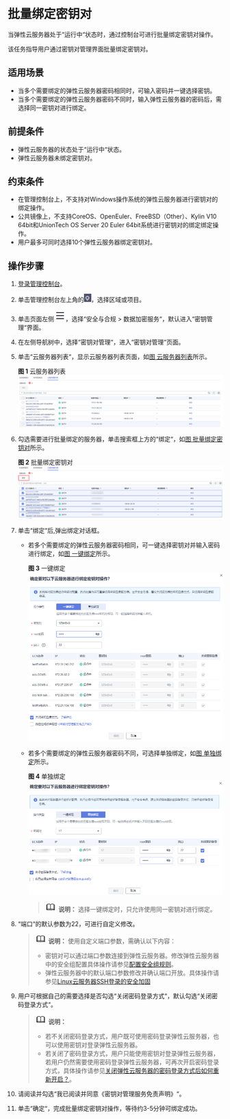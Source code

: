 # 批量绑定密钥对<a name="dew_01_2014"></a>

当弹性云服务器处于“运行中“状态时，通过控制台可进行批量绑定密钥对操作。

该任务指导用户通过密钥对管理界面批量绑定密钥对。

## 适用场景<a name="section13653612019"></a>

-   当多个需要绑定的弹性云服务器密码相同时，可输入密码并一键选择密钥。
-   当多个需要绑定的弹性云服务器密码不同时，输入弹性云服务器的密码后，需选择同一密钥对进行绑定。

## 前提条件<a name="section46771712111110"></a>

-   弹性云服务器的状态处于“运行中“状态。
-   弹性云服务器未绑定密钥对。

## 约束条件<a name="section7723192416418"></a>

-   在管理控制台上，不支持对Windows操作系统的弹性云服务器进行密钥对的绑定操作。
-   公共镜像上，不支持CoreOS、OpenEuler、FreeBSD（Other）、Kylin V10 64bit和UnionTech OS Server 20 Euler 64bit系统进行密钥对的绑定绑定操作。
-   用户最多可同时选择10个弹性云服务器绑定密钥对。

## 操作步骤<a name="section3113011911"></a>

1.  [登录管理控制台](https://console.huaweicloud.com)。
2.  单击管理控制台左上角的![](figures/icon_region-14.png)，选择区域或项目。
3.  单击页面左侧![](figures/icon-servicelist-15.png)，选择“安全与合规  \>  数据加密服务“，默认进入“密钥管理“界面。
4.  在左侧导航树中，选择“密钥对管理“，进入“密钥对管理“页面。
5.  单击“云服务器列表“，显示云服务器列表页面，如[图 云服务器列表](#fig658653193610)所示。

    **图 1**  云服务器列表<a name="fig658653193610"></a>  
    ![](figures/云服务器列表.png "云服务器列表")

6.  勾选需要进行批量绑定的服务器，单击搜索框上方的“绑定“，如[图 批量绑定密钥对](#fig1382219211861)所示。

    **图 2**  批量绑定密钥对<a name="fig1382219211861"></a>  
    ![](figures/批量绑定密钥对.png "批量绑定密钥对")

7.  单击“绑定“后,弹出绑定对话框。
    -   若多个需要绑定的弹性云服务器密码相同，可一键选择密钥对并输入密码进行绑定，如[图 一键绑定](#fig455610295180)所示。

        **图 3**  一键绑定<a name="fig455610295180"></a>  
        ![](figures/一键绑定.png "一键绑定")

    -   若多个需要绑定的弹性云服务器密码不同，可选择单独绑定，如[图 单独绑定](#fig93817165372)所示。

        **图 4**  单独绑定<a name="fig93817165372"></a>  
        ![](figures/单独绑定.png "单独绑定")

        >![](public_sys-resources/icon-note.gif) **说明：** 
        >选择一键绑定时，只允许使用同一密钥对进行绑定。

8.  “端口“的默认参数为22，可进行自定义修改。

    >![](public_sys-resources/icon-note.gif) **说明：** 
    >使用自定义端口参数，需确认以下内容：
    >-   密钥对可以通过端口参数连接到弹性云服务器。修改弹性云服务器中的安全组配置具体操作请参见[配置安全组规则](https://support.huaweicloud.com/usermanual-ecs/zh-cn_topic_0030878383.html)。
    >-   弹性云服务器中的默认端口参数修改并确认端口开放。具体操作请参见[Linux云服务器SSH登录的安全加固](https://support.huaweicloud.com/bestpractice-ecs/zh-cn_topic_0165501097.html)

9.  用户可根据自己的需要选择是否勾选“关闭密码登录方式“，默认勾选“关闭密码登录方式“。

    >![](public_sys-resources/icon-note.gif) **说明：** 
    >-   若不关闭密码登录方式，用户既可使用密码登录弹性云服务器，也可以使用密钥对登录弹性云服务器。
    >-   若关闭了密码登录方式，用户只能使用密钥对登录弹性云服务器，若用户仍然需要使用密码登录弹性云服务器，可再次开启密码登录方式，具体操作请参见[关闭弹性云服务器的密码登录方式后如何重新开启？](https://support.huaweicloud.com/dew_faq/dew_01_0072.html)。

1.  请阅读并勾选“我已阅读并同意《密钥对管理服务免责声明》“。
2.  单击“确定“，完成批量绑定密钥对操作，等待约3-5分钟可绑定成功。

